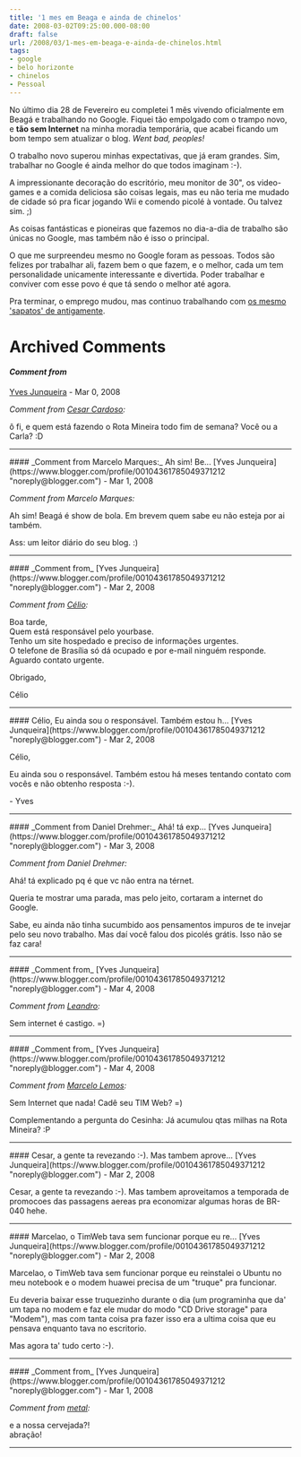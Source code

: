 ```yaml
---
title: '1 mes em Beaga e ainda de chinelos'
date: 2008-03-02T09:25:00.000-08:00
draft: false
url: /2008/03/1-mes-em-beaga-e-ainda-de-chinelos.html
tags: 
- google
- belo horizonte
- chinelos
- Pessoal
---
```


No último dia 28 de Fevereiro eu completei 1 mês vivendo oficialmente em Beagá e trabalhando no Google. Fiquei tão empolgado com o trampo novo, e **tão sem Internet** na minha moradia temporária, que acabei ficando um bom tempo sem atualizar o blog. _Went bad, peoples!_  
  
O trabalho novo superou minhas expectativas, que já eram grandes. Sim, trabalhar no Google é ainda melhor do que todos imaginam :-).  
  
A impressionante decoração do escritório, meu monitor de 30", os video-games e a comida deliciosa são coisas legais, mas eu não teria me mudado de cidade só pra ficar jogando Wii e comendo picolé à vontade. Ou talvez sim. ;)  
  
As coisas fantásticas e pioneiras que fazemos no dia-a-dia de trabalho são únicas no Google, mas também não é isso o principal.  
  
O que me surpreendeu mesmo no Google foram as pessoas. Todos são felizes por trabalhar ali, fazem bem o que fazem, e o melhor, cada um tem personalidade unicamente interessante e divertida. Poder trabalhar e conviver com esse povo é que tá sendo o melhor até agora.  
  
Pra terminar, o emprego mudou, mas continuo trabalhando com [os mesmo 'sapatos' de antigamente](http://cetico.org/tech/2007/05/sapatos-novos.html).
# Archived Comments

#### _Comment from_
[Yves Junqueira](https://www.blogger.com/profile/00104361785049371212 "noreply@blogger.com") - <time datetime="2008-03-02T11:30:00.000-08:00">Mar 0, 2008</time>

_Comment from [Cesar Cardoso](http://fudeblog.zyakannazio.eti.br):_  
  
ô fi, e quem está fazendo o Rota Mineira todo fim de semana? Você ou a Carla? :D
<hr />
#### _Comment from Marcelo Marques:_ Ah sim! Be...
[Yves Junqueira](https://www.blogger.com/profile/00104361785049371212 "noreply@blogger.com") - <time datetime="2008-03-03T06:52:00.000-08:00">Mar 1, 2008</time>

_Comment from Marcelo Marques:_  
  
Ah sim! Beagá é show de bola. Em brevem quem sabe eu não esteja por ai também.  
  
Ass: um leitor diário do seu blog. :)
<hr />
#### _Comment from_
[Yves Junqueira](https://www.blogger.com/profile/00104361785049371212 "noreply@blogger.com") - <time datetime="2008-03-04T04:46:00.000-08:00">Mar 2, 2008</time>

_Comment from [Célio](http://www.horahpreservativos.com.br):_  
  
Boa tarde,  
Quem está responsável pelo yourbase.  
Tenho um site hospedado e preciso de informações urgentes.  
O telefone de Brasília só dá ocupado e por e-mail ninguém responde.  
Aguardo contato urgente.  
  
Obrigado,  
  
Célio
<hr />
#### Célio, Eu ainda sou o responsável. Também estou h...
[Yves Junqueira](https://www.blogger.com/profile/00104361785049371212 "noreply@blogger.com") - <time datetime="2008-03-04T08:54:00.000-08:00">Mar 2, 2008</time>

Célio,  
  
Eu ainda sou o responsável. Também estou há meses tentando contato com vocês e não obtenho resposta :-).  
  
\- Yves
<hr />
#### _Comment from Daniel Drehmer:_ Ahá! tá exp...
[Yves Junqueira](https://www.blogger.com/profile/00104361785049371212 "noreply@blogger.com") - <time datetime="2008-03-05T03:59:00.000-08:00">Mar 3, 2008</time>

_Comment from Daniel Drehmer:_  
  
Ahá! tá explicado pq é que vc não entra na térnet.  
  
Queria te mostrar uma parada, mas pelo jeito, cortaram a internet do Google.  
  
Sabe, eu ainda não tinha sucumbido aos pensamentos impuros de te invejar pelo seu novo trabalho. Mas daí você falou dos picolés grátis. Isso não se faz cara!
<hr />
#### _Comment from_
[Yves Junqueira](https://www.blogger.com/profile/00104361785049371212 "noreply@blogger.com") - <time datetime="2008-03-05T16:40:00.000-08:00">Mar 4, 2008</time>

_Comment from [Leandro](http://walkingaround.wordpress.com/):_  
  
Sem internet é castigo. =)
<hr />
#### _Comment from_
[Yves Junqueira](https://www.blogger.com/profile/00104361785049371212 "noreply@blogger.com") - <time datetime="2008-03-13T16:19:00.000-07:00">Mar 4, 2008</time>

_Comment from [Marcelo Lemos](http://marcelolemos.blogspot.com):_  
  
Sem Internet que nada! Cadê seu TIM Web? =)  
  
Complementando a pergunta do Cesinha: Já acumulou qtas milhas na Rota Mineira? :P
<hr />
#### Cesar, a gente ta revezando :-). Mas tambem aprove...
[Yves Junqueira](https://www.blogger.com/profile/00104361785049371212 "noreply@blogger.com") - <time datetime="2008-03-25T16:02:00.000-07:00">Mar 2, 2008</time>

Cesar, a gente ta revezando :-). Mas tambem aproveitamos a temporada de promocoes das passagens aereas pra economizar algumas horas de BR-040 hehe.
<hr />
#### Marcelao, o TimWeb tava sem funcionar porque eu re...
[Yves Junqueira](https://www.blogger.com/profile/00104361785049371212 "noreply@blogger.com") - <time datetime="2008-03-25T16:06:00.000-07:00">Mar 2, 2008</time>

Marcelao, o TimWeb tava sem funcionar porque eu reinstalei o Ubuntu no meu notebook e o modem huawei precisa de um "truque" pra funcionar.  
  
Eu deveria baixar esse truquezinho durante o dia (um programinha que da' um tapa no modem e faz ele mudar do modo "CD Drive storage" para "Modem"), mas com tanta coisa pra fazer isso era a ultima coisa que eu pensava enquanto tava no escritorio.  
  
Mas agora ta' tudo certo :-).
<hr />
#### _Comment from_
[Yves Junqueira](https://www.blogger.com/profile/00104361785049371212 "noreply@blogger.com") - <time datetime="2008-03-30T17:17:00.000-07:00">Mar 1, 2008</time>

_Comment from [metal](http://metaldot.alucinados.com):_  
  
e a nossa cervejada?!  
abração!
<hr />
